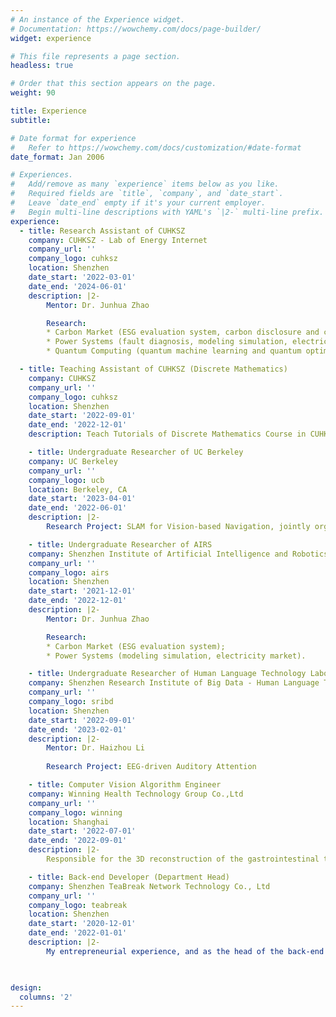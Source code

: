```yaml
---
# An instance of the Experience widget.
# Documentation: https://wowchemy.com/docs/page-builder/
widget: experience

# This file represents a page section.
headless: true

# Order that this section appears on the page.
weight: 90

title: Experience
subtitle:

# Date format for experience
#   Refer to https://wowchemy.com/docs/customization/#date-format
date_format: Jan 2006

# Experiences.
#   Add/remove as many `experience` items below as you like.
#   Required fields are `title`, `company`, and `date_start`.
#   Leave `date_end` empty if it's your current employer.
#   Begin multi-line descriptions with YAML's `|2-` multi-line prefix.
experience:
  - title: Research Assistant of CUHKSZ
    company: CUHKSZ - Lab of Energy Internet
    company_url: ''
    company_logo: cuhksz
    location: Shenzhen
    date_start: '2022-03-01'
    date_end: '2024-06-01'
    description: |2-
        Mentor: Dr. Junhua Zhao

        Research:
        * Carbon Market (ESG evaluation system, carbon disclosure and carbon quotas, policy analysis);
        * Power Systems (fault diagnosis, modeling simulation, electricity market);
        * Quantum Computing (quantum machine learning and quantum optimization).

  - title: Teaching Assistant of CUHKSZ (Discrete Mathematics)
    company: CUHKSZ
    company_url: ''
    company_logo: cuhksz
    location: Shenzhen
    date_start: '2022-09-01'
    date_end: '2022-12-01'
    description: Teach Tutorials of Discrete Mathematics Course in CUHKSZ.

    - title: Undergraduate Researcher of UC Berkeley
    company: UC Berkeley
    company_url: ''
    company_logo: ucb
    location: Berkeley, CA
    date_start: '2023-04-01'
    date_end: '2022-06-01'
    description: |2-
        Research Project: SLAM for Vision-based Navigation, jointly organized by Professors Shankar Sastry (UC Berkeley) and Somil Bansal (University of Southern California)

    - title: Undergraduate Researcher of AIRS
    company: Shenzhen Institute of Artificial Intelligence and Robotics for Society (AIRS)
    company_url: ''
    company_logo: airs
    location: Shenzhen
    date_start: '2021-12-01'
    date_end: '2022-12-01'
    description: |2-
        Mentor: Dr. Junhua Zhao

        Research:
        * Carbon Market (ESG evaluation system);
        * Power Systems (modeling simulation, electricity market).

    - title: Undergraduate Researcher of Human Language Technology Laboratory
    company: Shenzhen Research Institute of Big Data - Human Language Technology Laboratory
    company_url: ''
    company_logo: sribd
    location: Shenzhen
    date_start: '2022-09-01'
    date_end: '2023-02-01'
    description: |2-
        Mentor: Dr. Haizhou Li
        
        Research Project: EEG-driven Auditory Attention

    - title: Computer Vision Algorithm Engineer
    company: Winning Health Technology Group Co.,Ltd
    company_url: ''
    company_logo: winning
    location: Shanghai
    date_start: '2022-07-01'
    date_end: '2022-09-01'
    description: |2-
        Responsible for the 3D reconstruction of the gastrointestinal tract with a monocular endoscope as a computer vision engineer.

    - title: Back-end Developer (Department Head)
    company: Shenzhen TeaBreak Network Technology Co., Ltd
    company_url: ''
    company_logo: teabreak
    location: Shenzhen
    date_start: '2020-12-01'
    date_end: '2022-01-01'
    description: |2-
        My entrepreneurial experience, and as the head of the back-end development department, I participated in the development of multiple products. Github Link: https://github.com/TeaBreak-Tech.

    

design:
  columns: '2'
---
```

